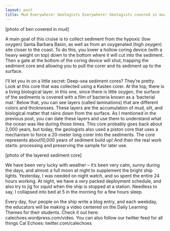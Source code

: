 ```yaml
---
layout: post
title: Mud Everywhere! Geologists Everywhere! Geologists covered in mud!
---
```


[photo of ben covered in mud]

A main goal of this cruise is to collect sediment from the hypoxic (low oxygen) Santa Barbara Basin, as well as from an oxygenated (high oxygen) site closer to the coast. To do this, you lower a hollow coring device (with a heavy weight on top) down to the bottom where it will cut into the sediment. Then a gate at the bottom of the coring device will shut, trapping the sediment core and allowing you to pull the corer and its sediment up to the surface.

I’ll let you in on a little secret: Deep-sea sediment cores? They’re pretty. Look at this core that was collected using a Kasten corer. At the top, there is a living biological layer. in this one, since there is little oxygen, the surface of the sediments is covered with a film of bacteria known as a ‘bacterial mat.’ Below that, you can see layers (called laminations) that are different colors and thicknesses. These layers are the accumulation of mud, silt, and biological matter that rains down from the surface. As I mentioned in the previous post, you can date these layers and use them to understand what the ocean was like during those times. This core probably goes back about 2,000 years, but today, the geologists also used a piston core that uses a mechanism to force a 20-meter long corer into the sediments. The core represents about10,000 years of sediment build up! And then the real work starts: processing and preserving the sample for later use.

[photo of the layered sediment core]

We have been very lucky with weather – it’s been very calm, sunny during the days, and almost a full moon at night to supplement the bright ship lights. Yesterday, I was needed on night watch, and so spent the entire 24 hours working. At night, we have a very packed deployment schedule, and also try to jig for squid when the ship is stopped at a station. Needless to say, I collapsed into bed at 5 in the morning for a few hours sleep.

Every day, four people on the ship write a blog entry, and each weekday, the
educators will be making a video centered on the Daily Learning Themes for their students. Check it out here: calechoes.wordpress.com/video. You can also follow our twitter feed for all things Cal Echoes: twitter.com/calechoes

